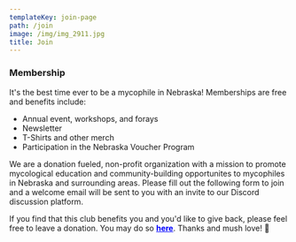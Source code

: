 ```yaml
---
templateKey: join-page
path: /join
image: /img/img_2911.jpg
title: Join
---
```

### Membership
It's the best time ever to be a mycophile in Nebraska! Memberships are free and benefits include:
* Annual event, workshops, and forays
* Newsletter
* T-Shirts and other merch
* Participation in the Nebraska Voucher Program

We are a donation fueled, non-profit organization with a mission to promote mycological education and community-building opportunites to mycophiles in Nebraska and surrounding areas. Please fill out the following form to join and a welcome email will be sent to you with an invite to our Discord discussion platform. 

If you find that this club benefits you and you'd like to give back, please feel free to leave a donation. You may do so <a style="color:blue; font-weight:bold" target="_blank" href="https://www.paypal.com/donate?hosted_button_id=HPX3GSKB5VEXL">here</a>. Thanks and mush love! 🍄
